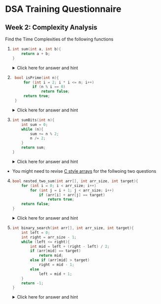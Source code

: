 # DSA Training Questionnaire

## Week 2: Complexity Analysis

Find the Time Complexities of the following functions

1.  ```cpp
    int sum(int a, int b){
        return a + b;
    }
    ```

    <details><summary>Click here for answer and hint</summary>

    -   Answer is O(n)
    -   It's because only one addition operation is taking place and returned to caller function

    </details>

2.  ```cpp
     bool isPrime(int n){
         for (int i = 2; i * i <= n; i++)
             if (n % i == 0)
                 return false;
         return true;
     }
    ```

    <details><summary>Click here for answer and hint</summary>

    -   Answer is ![](https://www.bruot.org/tex2img/media/k918C1WqOX5soeSiwsBZnq3jkFvLJOjb5DQ0hwOp2qez/tex2img_equation.png)
    -   It's because the loop variable at worst can go to ![](https://www.bruot.org/tex2img/media/k918C1WqOX5soeSiwsBZnq3jkFvLJOjb5DQ0hwOp2qez/tex2img_equation.png)

    </details>

3.  ```cpp
    int sumBits(int n){
        int sum = 0;
        while (n){
            sum += n % 2;
            n /= 2;
        }
        return sum;
    }
    ```

    <details><summary>Click here for answer and hint</summary>

    -   Answer is ![](https://www.bruot.org/tex2img/media/jhnQg6n1ChKFrPnNnhOZHCdKXgBGFmRAM8z7lSJfJfbB/tex2img_equation.png)
    -   It's because the loop will go through alll the bits of n, and we know that n will have at max ![](https://www.bruot.org/tex2img/media/jhnQg6n1ChKFrPnNnhOZHCdKXgBGFmRAM8z7lSJfJfbB/tex2img_equation.png) digits in binary format.
    -   [Here's a simple refresher about basics of binary number system](https://arith-matic.com/notebook/binary-numbers)

    </details>

-   You might need to revise [C style arrays](https://learning.rc.virginia.edu/courses/cpp_introduction/c_arrays/) for the follwoing two questions

4.  ```cpp
    bool nested_two_sum(int arr[], int arr_size, int target){
        for (int i = 0; i < arr_size; i++)
            for (int j = i + 1; j < arr_size; i++)
                if (arr[i] + arr[j] == target)
                    return true;
        return false;
    }
    ```

    <details><summary>Click here for answer and hint</summary>

    -   Answer is O(n^2)
    -   Explanation
        -   for i = 0, j will go 1,2,3,4...(n - 1) -> (n - 1) steps
        -   for i = 1, j will go 2,3,4,5...(n - 1) -> (n - 2) steps
        -   for i = 2, j will go 3,4,5,6...(n - 1) -> (n - 3) steps
        -   For every i, j loop will go through i + 1, i + 2,...(n - 1)$ -> $(n - i - 1) steps
        -   So Total Number of Steps = ![](https://www.bruot.org/tex2img/media/SuWnfOZJE8XJaC36AIjEeXm5L1GUlAv4WrFxl0dIXs69/tex2img_equation.png)
        -   which equals (skipping some steps) ![](https://www.bruot.org/tex2img/media/a2kMlrOGeQHz5iaDLWNu7ZceLyyzX2BMBH8npxO4tS0b/tex2img_equation.png)

    </details>

5.  ```cpp
    int binary_search(int arr[], int arr_size, int target){
        int left = 0;
        int right = arr_size - 1;
        while (left <= right){
            int mid = left + (right - left) / 2;
            if (arr[mid] == target)
                return mid;
            else if (arr[mid] > target)
                right = mid - 1;
            else
                left = mid + 1;
        }
        return -1;
    }
    ```

    <details><summary>Click here for answer and hint</summary>

    -   Answer is ![](https://www.bruot.org/tex2img/media/jhnQg6n1ChKFrPnNnhOZHCdKXgBGFmRAM8z7lSJfJfbB/tex2img_equation.png)
    -   Refer [here](https://www.geeksforgeeks.org/complexity-analysis-of-binary-search/) for the detailed explaination

    </details>
